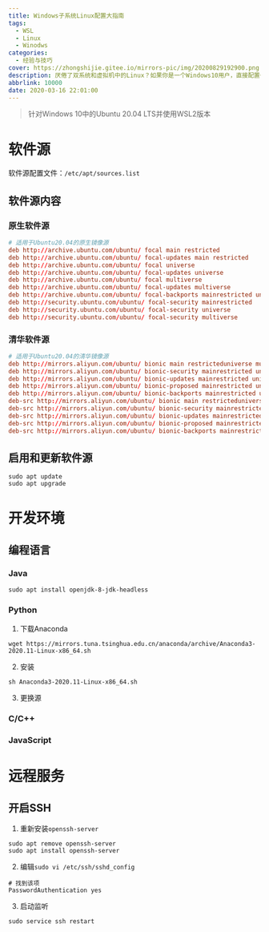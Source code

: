 ```yaml
---
title: Windows子系统Linux配置大指南
tags:
  - WSL
  - Linux
  - Winodws
categories:
  - 经验与技巧
cover: https://zhongshijie.gitee.io/mirrors-pic/img/20200829192900.png
description: 厌倦了双系统和虚拟机中的Linux？如果你是一个Windows10用户，直接配置一个Linux子系统不是更爽吗？一起探索一下如何让WSL更畅快好用吧~
abbrlink: 10000
date: 2020-03-16 22:01:00
---
```


> 针对Windows 10中的Ubuntu 20.04 LTS并使用WSL2版本

# 软件源
软件源配置文件：`/etc/apt/sources.list`
## 软件源内容
### 原生软件源
```conf
# 适用于Ubuntu20.04的原生镜像源
deb http://archive.ubuntu.com/ubuntu/ focal main restricted
deb http://archive.ubuntu.com/ubuntu/ focal-updates main restricted
deb http://archive.ubuntu.com/ubuntu/ focal universe
deb http://archive.ubuntu.com/ubuntu/ focal-updates universe
deb http://archive.ubuntu.com/ubuntu/ focal multiverse
deb http://archive.ubuntu.com/ubuntu/ focal-updates multiverse
deb http://archive.ubuntu.com/ubuntu/ focal-backports mainrestricted universe multiverse
deb http://security.ubuntu.com/ubuntu/ focal-security mainrestricted
deb http://security.ubuntu.com/ubuntu/ focal-security universe
deb http://security.ubuntu.com/ubuntu/ focal-security multiverse
```
### 清华软件源
```conf
# 适用于Ubuntu20.04的清华镜像源
deb http://mirrors.aliyun.com/ubuntu/ bionic main restricteduniverse multiverse
deb http://mirrors.aliyun.com/ubuntu/ bionic-security mainrestricted universe multiverse
deb http://mirrors.aliyun.com/ubuntu/ bionic-updates mainrestricted universe multiverse
deb http://mirrors.aliyun.com/ubuntu/ bionic-proposed mainrestricted universe multiverse
deb http://mirrors.aliyun.com/ubuntu/ bionic-backports mainrestricted universe multiverse
deb-src http://mirrors.aliyun.com/ubuntu/ bionic main restricteduniverse multiverse
deb-src http://mirrors.aliyun.com/ubuntu/ bionic-security mainrestricted universe multiverse
deb-src http://mirrors.aliyun.com/ubuntu/ bionic-updates mainrestricted universe multiverse
deb-src http://mirrors.aliyun.com/ubuntu/ bionic-proposed mainrestricted universe multiverse
deb-src http://mirrors.aliyun.com/ubuntu/ bionic-backports mainrestricted universe multiverse
```
## 启用和更新软件源
```shell
sudo apt update
sudo apt upgrade
```

# 开发环境
## 编程语言
### Java
```shell
sudo apt install openjdk-8-jdk-headless
```

### Python
1. 下载Anaconda
```shell
wget https://mirrors.tuna.tsinghua.edu.cn/anaconda/archive/Anaconda3-2020.11-Linux-x86_64.sh
```
2. 安装
```shell
sh Anaconda3-2020.11-Linux-x86_64.sh
```
3. 更换源

### C/C++

### JavaScript

# 远程服务
## 开启SSH
1. 重新安装`openssh-server`
```shell
sudo apt remove openssh-server
sudo apt install openssh-server
```

2. 编辑`sudo vi /etc/ssh/sshd_config`
```shell
# 找到该项
PasswordAuthentication yes
```

3. 启动监听
```shell
sudo service ssh restart
```
